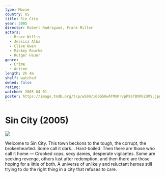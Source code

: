 ```yaml
---
type: Movie
country: US
title: Sin City
year: 2005
director: Robert Rodriguez, Frank Miller
actors:
  - Bruce Willis
  - Jessica Alba
  - Clive Owen
  - Mickey Rourke
  - Rutger Hauer
genre:
  - Crime
  - Action
length: 2h 4m
shelf: watched
owned: false
rating:
watched: 2005-04-01
poster: https://image.tmdb.org/t/p/w500/i66G50wATMmPrvpP95f0XP6ZdVS.jpg
---
```


# Sin City (2005)

![](https://image.tmdb.org/t/p/w500/i66G50wATMmPrvpP95f0XP6ZdVS.jpg)

Welcome to Sin City. This town beckons to the tough, the corrupt, the brokenhearted. Some call it dark… Hard-boiled. Then there are those who call it home — Crooked cops, sexy dames, desperate vigilantes. Some are seeking revenge, others lust after redemption, and then there are those hoping for a little of both. A universe of unlikely and reluctant heroes still trying to do the right thing in a city that refuses to care.